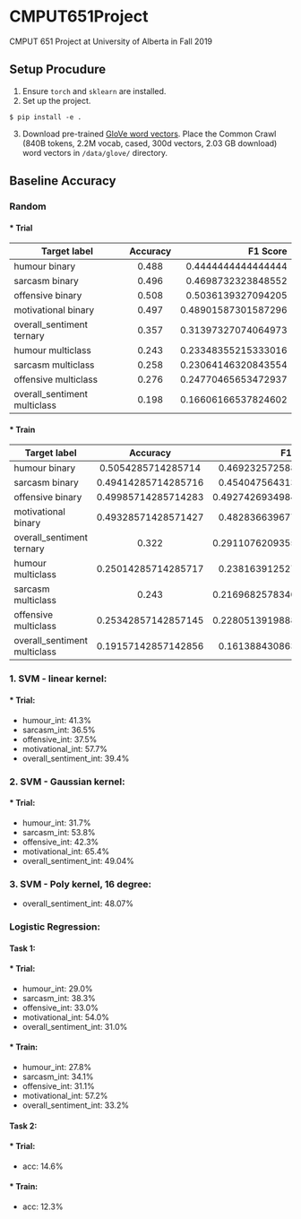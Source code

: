 # CMPUT651Project
CMPUT 651 Project at University of Alberta in Fall 2019

## Setup Procudure
1. Ensure `torch` and `sklearn` are installed.
2. Set up the project.
```
$ pip install -e .
```
3. Download pre-trained [GloVe word vectors](https://nlp.stanford.edu/projects/glove/). Place the Common Crawl (840B tokens, 2.2M vocab, cased, 300d vectors, 2.03 GB download) word vectors in `/data/glove/` directory.

## Baseline Accuracy
### Random
#### * Trial
| Target label                  | Accuracy  | F1 Score           |
| ----------------------------- |:---------:| ------------------:|
| humour binary                 | 0.488     | 0.4444444444444444 |
| sarcasm binary                | 0.496     | 0.4698732323848552 |
| offensive binary              | 0.508     | 0.5036139327094205 |
| motivational binary           | 0.497     | 0.48901587301587296|
| overall_sentiment ternary     | 0.357     | 0.31397327074064973|
| humour multiclass             | 0.243     | 0.23348355215333016|
| sarcasm multiclass            | 0.258     | 0.23064146320843554|
| offensive multiclass          | 0.276     | 0.24770465653472937|
| overall_sentiment multiclass  | 0.198     | 0.16606166537824602|
#### * Train
| Target label                  | Accuracy              | F1 Score           |
| ----------------------------- |:---------------------:| ------------------:|
| humour binary                 | 0.5054285714285714    | 0.4692325725885891 |
| sarcasm binary                | 0.49414285714285716   | 0.4540475643136132 |
| offensive binary              | 0.49985714285714283   | 0.49274269349841937|
| motivational binary           | 0.49328571428571427   | 0.4828366396774837 |
| overall_sentiment ternary     | 0.322                 | 0.29110762093553005|
| humour multiclass             | 0.25014285714285717   | 0.2381639125273231 |
| sarcasm multiclass            | 0.243                 | 0.21696825783403043|
| offensive multiclass          | 0.25342857142857145   | 0.22805139198882443|
| overall_sentiment multiclass  | 0.19157142857142856   | 0.1613884308632046 |
### 1. SVM - linear kernel: 
#### * Trial:
  * humour_int: 41.3%
  * sarcasm_int: 36.5%
  * offensive_int: 37.5%
  * motivational_int: 57.7%
  * overall_sentiment_int: 39.4%  
### 2. SVM - Gaussian kernel:
#### * Trial:
  * humour_int: 31.7%
  * sarcasm_int: 53.8%
  * offensive_int: 42.3%
  * motivational_int: 65.4%
  * overall_sentiment_int: 49.04%
### 3. SVM - Poly kernel, 16 degree:
  * overall_sentiment_int: 48.07%
### Logistic Regression: 
#### Task 1:
#### * Trial:
  * humour_int: 29.0%
  * sarcasm_int: 38.3%
  * offensive_int: 33.0%
  * motivational_int: 54.0%
  * overall_sentiment_int: 31.0%  
#### * Train:
  * humour_int: 27.8%
  * sarcasm_int: 34.1%
  * offensive_int: 31.1%
  * motivational_int: 57.2%
  * overall_sentiment_int: 33.2%  
#### Task 2:
#### * Trial:
  * acc: 14.6%
#### * Train:
  * acc: 12.3%
